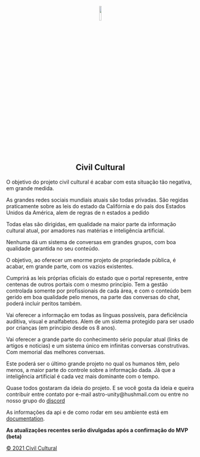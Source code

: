 <p align='center'><img src='https://avatars.githubusercontent.com/u/73488089?s=400&u=1bebef5d05c250c406bf9cae1bbfbbfd778bb207&v=15' width='10%'/></p>

<h2 align='center'>Civil Cultural</h2>

<p>O objetivo do projeto civil cultural é acabar com esta situação tão negativa, em grande medida.</p>

<p> As grandes redes sociais mundiais atuais são todas privadas. São regidas praticamente sobre as leis do estado da Califórnia e do país dos Estados Unidos da América, alem de regras de n estados a pedido </p>

<p>Todas elas são dirigidas, em qualidade na maior parte da informação cultural atual, por amadores nas matérias e inteligência artificial.</p>

<p>Nenhuma dá um sistema de conversas em grandes grupos, com boa qualidade garantida no seu conteúdo.</p>

<p> O objetivo, ao oferecer um enorme projeto de propriedade pública, é acabar, em grande parte, com os vazios existentes.</p>

<p>Cumprirá as leis próprias oficiais do estado que o portal represente, entre centenas de outros portais com o mesmo princípio. Tem a gestão controlada somente por profissionais de cada área, e com o conteúdo bem gerido em boa qualidade pelo menos, na parte das conversas do chat, poderá incluir peritos também.</p>

<p> Vai oferecer a informação em todas as línguas possíveis, para deficiência auditiva, visual e analfabetos. Alem de um sistema protegido para ser usado por crianças (em principio desde os 8 anos). </p>

<p> Vai oferecer a grande parte do conhecimento sério popular atual (links de artigos e noticias) e um sistema único em infinitas conversas construtivas. Com memorial das melhores conversas. </p>

<p> Este poderá ser o último grande projeto no qual os humanos têm, pelo menos, a maior parte do controle sobre a informação dada. Já que a inteligência artificial é cada vez mais dominante com o tempo.</p>

<p>Quase todos gostaram da ideia do projeto. E se você gosta da ideia e queira contribuir entre contato por e-mail <span>astro-unity@hushmail.com</span> ou entre no nosso grupo do <a href='https://discord.gg/BbGypBBZ5A'>discord</a></p> 

<p>As informações da api e de como rodar em seu ambiente está em <a href='/DOCUMENTATION.MD'>documentation</a>.</p>

<strong> As atualizações recentes serão divulgadas após a confirmação do MVP (beta)</strong>

<a href='https://github.com/Civil-Cultural/apiCivilCultural/blob/master/LICENCE.MD'>© 2021 Civil Cultural</a>

